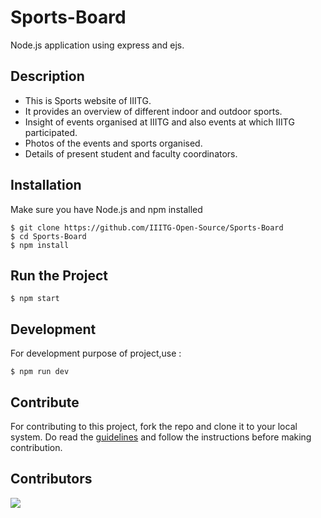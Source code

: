# Sports-Board
Node.js application using express and ejs.

## Description
- This is Sports website of IIITG.
- It provides an overview of different indoor and outdoor sports.
- Insight of events organised at IIITG and also events at which IIITG participated.
- Photos of the events and sports organised.
- Details of present student and faculty coordinators.

## Installation
Make sure you have Node.js and npm installed

    $ git clone https://github.com/IIITG-Open-Source/Sports-Board
    $ cd Sports-Board
    $ npm install


## Run the Project

    $ npm start
    
## Development
For development purpose of project,use :

    $ npm run dev
    
## Contribute
For contributing to this project, fork the repo and clone it to your local system. Do read the [guidelines](https://github.com/IIITG-Open-Source/Guidelines) and follow the instructions before making contribution.

## Contributors

[![](https://github.com/ms1835.png?size=10)](https://github.com/ms1835)
